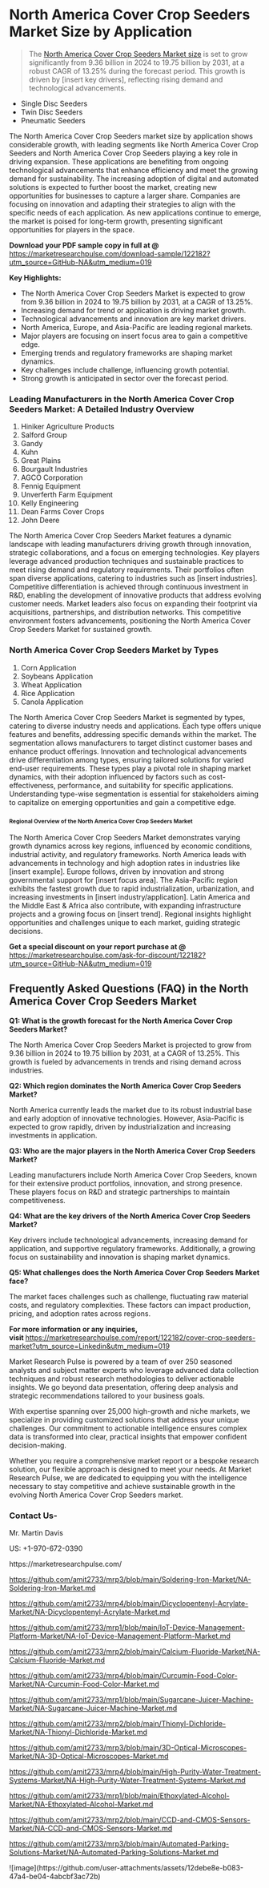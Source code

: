 <h1>North America Cover Crop Seeders Market&nbsp;Size by Application</h1><blockquote><p>The <a href="https://marketresearchpulse.com/download-sample/122182?utm_source=GitHub-NA&amp;utm_medium=019">North America Cover Crop Seeders Market size</a> is set to grow significantly from 9.36 billion in 2024 to 19.75 billion by 2031, at a robust CAGR of 13.25% during the forecast period. This growth is driven by [insert key drivers], reflecting rising demand and technological advancements.</p></blockquote><ul><li>Single Disc Seeders<li> Twin Disc Seeders<li> Pneumatic Seeders</li></ul><p>The North America Cover Crop Seeders market size by application shows considerable growth, with leading segments like North America Cover Crop Seeders and North America Cover Crop Seeders playing a key role in driving expansion. These applications are benefiting from ongoing technological advancements that enhance efficiency and meet the growing demand for sustainability. The increasing adoption of digital and automated solutions is expected to further boost the market, creating new opportunities for businesses to capture a larger share. Companies are focusing on innovation and adapting their strategies to align with the specific needs of each application. As new applications continue to emerge, the market is poised for long-term growth, presenting significant opportunities for players in the space.</p><p><strong>Download your PDF sample copy in full at @ </strong><a href="https://marketresearchpulse.com/download-sample/122182?utm_source=GitHub-NA&amp;utm_medium=019">https://marketresearchpulse.com/download-sample/122182?utm_source=GitHub-NA&amp;utm_medium=019</a></p><p><strong>Key Highlights: </strong></p><ul><li>The North America Cover Crop Seeders Market is expected to grow from 9.36 billion in 2024 to 19.75 billion by 2031, at a CAGR of 13.25%.</li><li>Increasing demand for trend or application is driving market growth.</li><li>Technological advancements and innovation are key market drivers.</li><li>North America, Europe, and Asia-Pacific are leading regional markets.</li><li>Major players are focusing on insert focus area to gain a competitive edge.</li><li>Emerging trends and regulatory frameworks are shaping market dynamics.</li><li>Key challenges include challenge, influencing growth potential.</li><li>Strong growth is anticipated in sector over the forecast period.</li></ul><h3>Leading Manufacturers in the North America Cover Crop Seeders Market: A Detailed Industry Overview</h3><ol><li>Hiniker Agriculture Products</li><li>Salford Group</li><li>Gandy</li><li>Kuhn</li><li>Great Plains</li><li>Bourgault Industries</li><li>AGCO Corporation</li><li>Fennig Equipment</li><li>Unverferth Farm Equipment</li><li>Kelly Engineering</li><li>Dean Farms Cover Crops</li><li>John Deere</li></ol><div class="flex max-w-full flex-col flex-grow"><div class="min-h-8 text-message flex w-full flex-col items-end gap-2 whitespace-normal break-words [.text-message+&amp;]:mt-5" dir="auto" data-message-author-role="assistant" data-message-id="fd8432e4-4910-450d-b182-61b7bfb0a01f" data-message-model-slug="gpt-4o"><div class="flex w-full flex-col gap-1 empty:hidden first:pt-[3px]"><div class="markdown prose w-full break-words dark:prose-invert light"><p>The North America Cover Crop Seeders Market features a dynamic landscape with leading manufacturers driving growth through innovation, strategic collaborations, and a focus on emerging technologies. Key players leverage advanced production techniques and sustainable practices to meet rising demand and regulatory requirements. Their portfolios often span diverse applications, catering to industries such as [insert industries]. Competitive differentiation is achieved through continuous investment in R&amp;D, enabling the development of innovative products that address evolving customer needs. Market leaders also focus on expanding their footprint via acquisitions, partnerships, and distribution networks. This competitive environment fosters advancements, positioning the North America Cover Crop Seeders Market for sustained growth.</p></div></div></div></div><h3>North America Cover Crop Seeders Market by Types</h3><ol><li>Corn Application<li> Soybeans Application<li> Wheat Application<li> Rice Application<li> Canola Application</li></ol><div class="flex max-w-full flex-col flex-grow"><div class="min-h-8 text-message flex w-full flex-col items-end gap-2 whitespace-normal break-words [.text-message+&amp;]:mt-5" dir="auto" data-message-author-role="assistant" data-message-id="084470be-0bb7-4664-bddf-5156b4f41249" data-message-model-slug="gpt-4o-mini"><div class="flex w-full flex-col gap-1 empty:hidden first:pt-[3px]"><div class="markdown prose w-full break-words dark:prose-invert light"><p>The North America Cover Crop Seeders Market is segmented by types, catering to diverse industry needs and applications. Each type offers unique features and benefits, addressing specific demands within the market. The segmentation allows manufacturers to target distinct customer bases and enhance product offerings. Innovation and technological advancements drive differentiation among types, ensuring tailored solutions for varied end-user requirements. These types play a pivotal role in shaping market dynamics, with their adoption influenced by factors such as cost-effectiveness, performance, and suitability for specific applications. Understanding type-wise segmentation is essential for stakeholders aiming to capitalize on emerging opportunities and gain a competitive edge.</p></div></div></div></div><h3><span style="font-size: 11px;">Regional Overview of the North America Cover Crop Seeders Market</span></h3><div class="flex max-w-full flex-col flex-grow"><div class="min-h-8 text-message flex w-full flex-col items-end gap-2 whitespace-normal break-words [.text-message+&amp;]:mt-5" dir="auto" data-message-author-role="assistant" data-message-id="e9038762-ce64-4e30-91c9-9bd413514231" data-message-model-slug="gpt-4o-mini"><div class="flex w-full flex-col gap-1 empty:hidden first:pt-[3px]"><div class="markdown prose w-full break-words dark:prose-invert light"><p>The North America Cover Crop Seeders Market demonstrates varying growth dynamics across key regions, influenced by economic conditions, industrial activity, and regulatory frameworks. North America leads with advancements in technology and high adoption rates in industries like [insert example]. Europe follows, driven by innovation and strong governmental support for [insert focus area]. The Asia-Pacific region exhibits the fastest growth due to rapid industrialization, urbanization, and increasing investments in [insert industry/application]. Latin America and the Middle East &amp; Africa also contribute, with expanding infrastructure projects and a growing focus on [insert trend]. Regional insights highlight opportunities and challenges unique to each market, guiding strategic decisions.</p></div></div></div></div><p><strong>Get a special discount on your report purchase at @ </strong><a href="https://marketresearchpulse.com/ask-for-discount/122182?utm_source=GitHub-NA&amp;utm_medium=019">https://marketresearchpulse.com/ask-for-discount/122182?utm_source=GitHub-NA&amp;utm_medium=019</a></p><h2>Frequently Asked Questions (FAQ) in the North America Cover Crop Seeders Market</h2><p><strong>Q1: What is the growth forecast for the North America Cover Crop Seeders Market?</strong></p><p>The North America Cover Crop Seeders Market is projected to grow from 9.36 billion in 2024 to 19.75 billion by 2031, at a CAGR of 13.25%. This growth is fueled by advancements in trends and rising demand across industries.</p><p><strong>Q2: Which region dominates the North America Cover Crop Seeders Market?</strong></p><p>North America currently leads the market due to its robust industrial base and early adoption of innovative technologies. However, Asia-Pacific is expected to grow rapidly, driven by industrialization and increasing investments in application.</p><p><strong>Q3: Who are the major players in the North America Cover Crop Seeders Market?</strong></p><p>Leading manufacturers include North America Cover Crop Seeders, known for their extensive product portfolios, innovation, and strong presence. These players focus on R&amp;D and strategic partnerships to maintain competitiveness.</p><p><strong>Q4: What are the key drivers of the North America Cover Crop Seeders Market?</strong></p><p>Key drivers include technological advancements, increasing demand for application, and supportive regulatory frameworks. Additionally, a growing focus on sustainability and innovation is shaping market dynamics.</p><p><strong>Q5: What challenges does the North America Cover Crop Seeders Market face?</strong></p><p>The market faces challenges such as challenge, fluctuating raw material costs, and regulatory complexities. These factors can impact production, pricing, and adoption rates across regions.</p><p><strong>For more information or any inquiries, visit&nbsp;</strong><a href="https://marketresearchpulse.com/report/122182/cover-crop-seeders-market?utm_source=Linkedin&utm_medium=019">https://marketresearchpulse.com/report/122182/cover-crop-seeders-market?utm_source=Linkedin&utm_medium=019</a></p><p>Market Research Pulse is powered by a team of over 250 seasoned analysts and subject matter experts who leverage advanced data collection techniques and robust research methodologies to deliver actionable insights. We go beyond data presentation, offering deep analysis and strategic recommendations tailored to your business goals.</p><p>With expertise spanning over 25,000 high-growth and niche markets, we specialize in providing customized solutions that address your unique challenges. Our commitment to actionable intelligence ensures complex data is transformed into clear, practical insights that empower confident decision-making.</p><p>Whether you require a comprehensive market report or a bespoke research solution, our flexible approach is designed to meet your needs. At Market Research Pulse, we are dedicated to equipping you with the intelligence necessary to stay competitive and achieve sustainable growth in the evolving North America Cover Crop Seeders market.</p><h3><strong>Contact Us-</strong></h3><p>Mr. Martin Davis</p><p>US: +1-970-672-0390</p><p>https://marketresearchpulse.com/</p><p><a href="https://github.com/amit2733/mrp3/blob/main/Soldering-Iron-Market/NA-Soldering-Iron-Market.md">https://github.com/amit2733/mrp3/blob/main/Soldering-Iron-Market/NA-Soldering-Iron-Market.md</a></p><p><a href="https://github.com/amit2733/mrp4/blob/main/Dicyclopentenyl-Acrylate-Market/NA-Dicyclopentenyl-Acrylate-Market.md">https://github.com/amit2733/mrp4/blob/main/Dicyclopentenyl-Acrylate-Market/NA-Dicyclopentenyl-Acrylate-Market.md</a></p><p><a href="https://github.com/amit2733/mrp1/blob/main/IoT-Device-Management-Platform-Market/NA-IoT-Device-Management-Platform-Market.md">https://github.com/amit2733/mrp1/blob/main/IoT-Device-Management-Platform-Market/NA-IoT-Device-Management-Platform-Market.md</a></p><p><a href="https://github.com/amit2733/mrp2/blob/main/Calcium-Fluoride-Market/NA-Calcium-Fluoride-Market.md">https://github.com/amit2733/mrp2/blob/main/Calcium-Fluoride-Market/NA-Calcium-Fluoride-Market.md</a></p><p><a href="https://github.com/amit2733/mrp4/blob/main/Curcumin-Food-Color-Market/NA-Curcumin-Food-Color-Market.md">https://github.com/amit2733/mrp4/blob/main/Curcumin-Food-Color-Market/NA-Curcumin-Food-Color-Market.md</a></p><p><a href="https://github.com/amit2733/mrp1/blob/main/Sugarcane-Juicer-Machine-Market/NA-Sugarcane-Juicer-Machine-Market.md">https://github.com/amit2733/mrp1/blob/main/Sugarcane-Juicer-Machine-Market/NA-Sugarcane-Juicer-Machine-Market.md</a></p><p><a href="https://github.com/amit2733/mrp2/blob/main/Thionyl-Dichloride-Market/NA-Thionyl-Dichloride-Market.md">https://github.com/amit2733/mrp2/blob/main/Thionyl-Dichloride-Market/NA-Thionyl-Dichloride-Market.md</a></p><p><a href="https://github.com/amit2733/mrp3/blob/main/3D-Optical-Microscopes-Market/NA-3D-Optical-Microscopes-Market.md">https://github.com/amit2733/mrp3/blob/main/3D-Optical-Microscopes-Market/NA-3D-Optical-Microscopes-Market.md</a></p><p><a href="https://github.com/amit2733/mrp4/blob/main/High-Purity-Water-Treatment-Systems-Market/NA-High-Purity-Water-Treatment-Systems-Market.md">https://github.com/amit2733/mrp4/blob/main/High-Purity-Water-Treatment-Systems-Market/NA-High-Purity-Water-Treatment-Systems-Market.md</a></p><p><a href="https://github.com/amit2733/mrp1/blob/main/Ethoxylated-Alcohol-Market/NA-Ethoxylated-Alcohol-Market.md">https://github.com/amit2733/mrp1/blob/main/Ethoxylated-Alcohol-Market/NA-Ethoxylated-Alcohol-Market.md</a></p><p><a href="https://github.com/amit2733/mrp2/blob/main/CCD-and-CMOS-Sensors-Market/NA-CCD-and-CMOS-Sensors-Market.md">https://github.com/amit2733/mrp2/blob/main/CCD-and-CMOS-Sensors-Market/NA-CCD-and-CMOS-Sensors-Market.md</a></p><p><a href="https://github.com/amit2733/mrp3/blob/main/Automated-Parking-Solutions-Market/NA-Automated-Parking-Solutions-Market.md">https://github.com/amit2733/mrp3/blob/main/Automated-Parking-Solutions-Market/NA-Automated-Parking-Solutions-Market.md</a></p>
![image](https://github.com/user-attachments/assets/12debe8e-b083-47a4-be04-4abcbf3ac72b)
